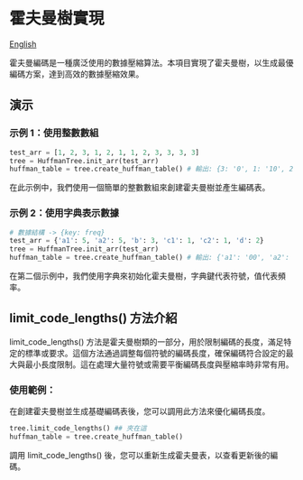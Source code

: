 # 霍夫曼樹實現 

[English](README.md)

霍夫曼編碼是一種廣泛使用的數據壓縮算法。本項目實現了霍夫曼樹，以生成最優編碼方案，達到高效的數據壓縮效果。

## 演示

### 示例 1：使用整數數組

```python
test_arr = [1, 2, 3, 1, 2, 1, 1, 2, 3, 3, 3, 3]
tree = HuffmanTree.init_arr(test_arr)
huffman_table = tree.create_huffman_table() # 輸出: {3: '0', 1: '10', 2: '110'}
```

在此示例中，我們使用一個簡單的整數數組來創建霍夫曼樹並產生編碼表。

### 示例 2：使用字典表示數據

```python
# 數據結構 -> {key: freq}
test_arr = {'a1': 5, 'a2': 5, 'b': 3, 'c1': 1, 'c2': 1, 'd': 2}
tree = HuffmanTree.init_arr(test_arr)
huffman_table = tree.create_huffman_table() # 輸出: {'a1': '00', 'a2': '01', 'b': '10', 'd': '110', 'c2': '1110', 'c1': '11110'}
```

在第二個示例中，我們使用字典來初始化霍夫曼樹，字典鍵代表符號，值代表頻率。

## limit_code_lengths() 方法介紹

limit_code_lengths() 方法是霍夫曼樹類的一部分，用於限制編碼的長度，滿足特定的標準或要求。這個方法通過調整每個符號的編碼長度，確保編碼符合設定的最大與最小長度限制。這在處理大量符號或需要平衡編碼長度與壓縮率時非常有用。

### 使用範例：

在創建霍夫曼樹並生成基礎編碼表後，您可以調用此方法來優化編碼長度。

```python
tree.limit_code_lengths() ## 夾在這
huffman_table = tree.create_huffman_table()
```

調用 limit_code_lengths() 後，您可以重新生成霍夫曼表，以查看更新後的編碼。